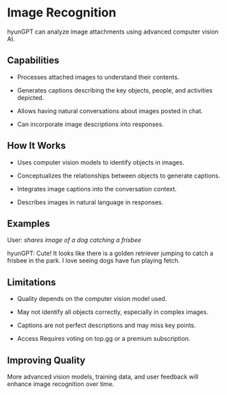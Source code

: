 # Image Recognition

hyunGPT can analyze image attachments using advanced computer vision AI.

## Capabilities

- Processes attached images to understand their contents.

- Generates captions describing the key objects, people, and activities depicted.

- Allows having natural conversations about images posted in chat.

- Can incorporate image descriptions into responses.

## How It Works

- Uses computer vision models to identify objects in images.

- Conceptualizes the relationships between objects to generate captions.

- Integrates image captions into the conversation context.

- Describes images in natural language in responses.

## Examples

User: *shares image of a dog catching a frisbee* 

hyunGPT: Cute! It looks like there is a golden retriever jumping to catch a frisbee in the park. I love seeing dogs have fun playing fetch.

## Limitations

- Quality depends on the computer vision model used.

- May not identify all objects correctly, especially in complex images. 

- Captions are not perfect descriptions and may miss key points.

- Access Requires voting on top.gg or a premium subscription.

## Improving Quality

More advanced vision models, training data, and user feedback will enhance image recognition over time.
